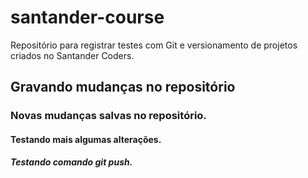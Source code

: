 # santander-course
 Repositório para registrar testes com Git e versionamento de projetos criados no Santander Coders.

## Gravando mudanças no repositório

### Novas mudanças salvas no repositório.

#### Testando mais algumas alterações.

##### Testando comando git push.